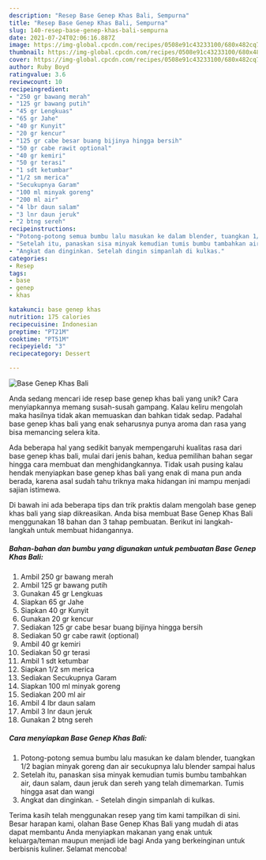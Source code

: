 ```yaml
---
description: "Resep Base Genep Khas Bali, Sempurna"
title: "Resep Base Genep Khas Bali, Sempurna"
slug: 140-resep-base-genep-khas-bali-sempurna
date: 2021-07-24T02:06:16.887Z
image: https://img-global.cpcdn.com/recipes/0508e91c43233100/680x482cq70/base-genep-khas-bali-foto-resep-utama.jpg
thumbnail: https://img-global.cpcdn.com/recipes/0508e91c43233100/680x482cq70/base-genep-khas-bali-foto-resep-utama.jpg
cover: https://img-global.cpcdn.com/recipes/0508e91c43233100/680x482cq70/base-genep-khas-bali-foto-resep-utama.jpg
author: Ruby Boyd
ratingvalue: 3.6
reviewcount: 10
recipeingredient:
- "250 gr bawang merah"
- "125 gr bawang putih"
- "45 gr Lengkuas"
- "65 gr Jahe"
- "40 gr Kunyit"
- "20 gr kencur"
- "125 gr cabe besar buang bijinya hingga bersih"
- "50 gr cabe rawit optional"
- "40 gr kemiri"
- "50 gr terasi"
- "1 sdt ketumbar"
- "1/2 sm merica"
- "Secukupnya Garam"
- "100 ml minyak goreng"
- "200 ml air"
- "4 lbr daun salam"
- "3 lnr daun jeruk"
- "2 btng sereh"
recipeinstructions:
- "Potong-potong semua bumbu lalu masukan ke dalam blender, tuangkan 1/2 bagian minyak goreng dan air secukupnya lalu blender sampai halus"
- "Setelah itu, panaskan sisa minyak kemudian tumis bumbu tambahkan air, daun salam, daun jeruk dan sereh yang telah dimemarkan. Tumis hingga asat dan wangi"
- "Angkat dan dinginkan. Setelah dingin simpanlah di kulkas."
categories:
- Resep
tags:
- base
- genep
- khas

katakunci: base genep khas 
nutrition: 175 calories
recipecuisine: Indonesian
preptime: "PT21M"
cooktime: "PT51M"
recipeyield: "3"
recipecategory: Dessert

---
```



![Base Genep Khas Bali](https://img-global.cpcdn.com/recipes/0508e91c43233100/680x482cq70/base-genep-khas-bali-foto-resep-utama.jpg)

Anda sedang mencari ide resep base genep khas bali yang unik? Cara menyiapkannya memang susah-susah gampang. Kalau keliru mengolah maka hasilnya tidak akan memuaskan dan bahkan tidak sedap. Padahal base genep khas bali yang enak seharusnya punya aroma dan rasa yang bisa memancing selera kita.



Ada beberapa hal yang sedikit banyak mempengaruhi kualitas rasa dari base genep khas bali, mulai dari jenis bahan, kedua pemilihan bahan segar hingga cara membuat dan menghidangkannya. Tidak usah pusing kalau hendak menyiapkan base genep khas bali yang enak di mana pun anda berada, karena asal sudah tahu triknya maka hidangan ini mampu menjadi sajian istimewa.


Di bawah ini ada beberapa tips dan trik praktis dalam mengolah base genep khas bali yang siap dikreasikan. Anda bisa membuat Base Genep Khas Bali menggunakan 18 bahan dan 3 tahap pembuatan. Berikut ini langkah-langkah untuk membuat hidangannya.

<!--inarticleads1-->

##### Bahan-bahan dan bumbu yang digunakan untuk pembuatan Base Genep Khas Bali:

1. Ambil 250 gr bawang merah
1. Ambil 125 gr bawang putih
1. Gunakan 45 gr Lengkuas
1. Siapkan 65 gr Jahe
1. Siapkan 40 gr Kunyit
1. Gunakan 20 gr kencur
1. Sediakan 125 gr cabe besar buang bijinya hingga bersih
1. Sediakan 50 gr cabe rawit (optional)
1. Ambil 40 gr kemiri
1. Sediakan 50 gr terasi
1. Ambil 1 sdt ketumbar
1. Siapkan 1/2 sm merica
1. Sediakan Secukupnya Garam
1. Siapkan 100 ml minyak goreng
1. Sediakan 200 ml air
1. Ambil 4 lbr daun salam
1. Ambil 3 lnr daun jeruk
1. Gunakan 2 btng sereh




<!--inarticleads2-->

##### Cara menyiapkan Base Genep Khas Bali:

1. Potong-potong semua bumbu lalu masukan ke dalam blender, tuangkan 1/2 bagian minyak goreng dan air secukupnya lalu blender sampai halus
1. Setelah itu, panaskan sisa minyak kemudian tumis bumbu tambahkan air, daun salam, daun jeruk dan sereh yang telah dimemarkan. Tumis hingga asat dan wangi
1. Angkat dan dinginkan. - Setelah dingin simpanlah di kulkas.




Terima kasih telah menggunakan resep yang tim kami tampilkan di sini. Besar harapan kami, olahan Base Genep Khas Bali yang mudah di atas dapat membantu Anda menyiapkan makanan yang enak untuk keluarga/teman maupun menjadi ide bagi Anda yang berkeinginan untuk berbisnis kuliner. Selamat mencoba!
